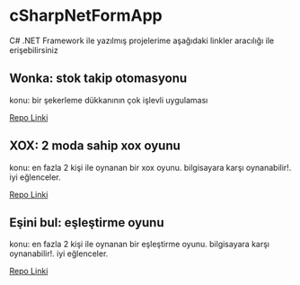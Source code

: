 # cSharpNetFormApp
C# .NET Framework ile yazılmış projelerime aşağıdaki linkler aracılığı ile erişebilirsiniz


## Wonka: stok takip otomasyonu
konu: bir şekerleme dükkanının çok işlevli uygulaması

[Repo Linki](https://github.com/f6c5/wonka)

## XOX: 2 moda sahip xox oyunu
konu: en fazla 2 kişi ile oynanan bir xox oyunu. bilgisayara karşı oynanabilir!. iyi eğlenceler.

[Repo Linki](https://github.com/f6c5/csharpxox)

## Eşini bul: eşleştirme oyunu
konu: en fazla 2 kişi ile oynanan bir eşleştirme oyunu. bilgisayara karşı oynanabilir!. iyi eğlenceler.

[Repo Linki](https://github.com/f6c5/esiniBul)
